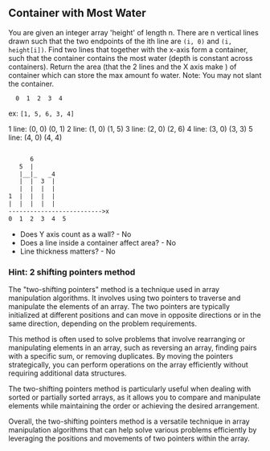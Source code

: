 ## Container with Most Water

You are given an integer array 'height' of length n.
There are n vertical lines drawn such that the two endpoints of the ith line are `(i, 0)` and `(i, height[i])`.
Find two lines that together with the x-axis form a container, such that the container contains the most water (depth is constant across containers).
Return the area (that the 2 lines and the X axis make ) of container which can store the max amount fo water.
Note: You may not slant the container.

      0  1  2  3  4

ex: `[1, 5, 6, 3, 4]`

1 line: (0, 0) (0, 1)
2 line: (1, 0) (1, 5)
3 line: (2, 0) (2, 6)
4 line: (3, 0) (3, 3)
5 line: (4, 0) (4, 4)

```txt

      6
   5  |
   |__|_   _4
   |  |  3  |
   |  |  |  |
1  |  |  |  |
|  |  |  |  |
-------------------------->x
0  1  2  3  4  5
```

- Does Y axis count as a wall? - No
- Does a line inside a container affect area? - No
- Line thickness matters? - No

### Hint: 2 shifting pointers method

The "two-shifting pointers" method is a technique used in array manipulation algorithms. It involves using two pointers to traverse and manipulate the elements of an array. The two pointers are typically initialized at different positions and can move in opposite directions or in the same direction, depending on the problem requirements.

This method is often used to solve problems that involve rearranging or manipulating elements in an array, such as reversing an array, finding pairs with a specific sum, or removing duplicates. By moving the pointers strategically, you can perform operations on the array efficiently without requiring additional data structures.

The two-shifting pointers method is particularly useful when dealing with sorted or partially sorted arrays, as it allows you to compare and manipulate elements while maintaining the order or achieving the desired arrangement.

Overall, the two-shifting pointers method is a versatile technique in array manipulation algorithms that can help solve various problems efficiently by leveraging the positions and movements of two pointers within the array.
